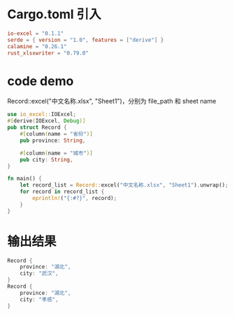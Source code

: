 # Cargo.toml 引入

```toml
io-excel = "0.1.1"
serde = { version = "1.0", features = ["derive"] }
calamine = "0.26.1"
rust_xlsxwriter = "0.79.0"
```

# code demo

Record::excel("中文名称.xlsx", "Sheet1")，分别为 file_path 和 sheet name

```rust
use io_excel::IOExcel;
#[derive(IOExcel, Debug)]
pub struct Record {
    #[column(name = "省份")]
    pub province: String,

    #[column(name = "城市")]
    pub city: String,
}

fn main() {
    let record_list = Record::excel("中文名称.xlsx", "Sheet1").unwrap();
    for record in record_list {
        eprintln!("{:#?}", record);
    }
}

```

# 输出结果

```rust
Record {
    province: "湖北",
    city: "武汉",
}
Record {
    province: "湖北",
    city: "孝感",
}
```
